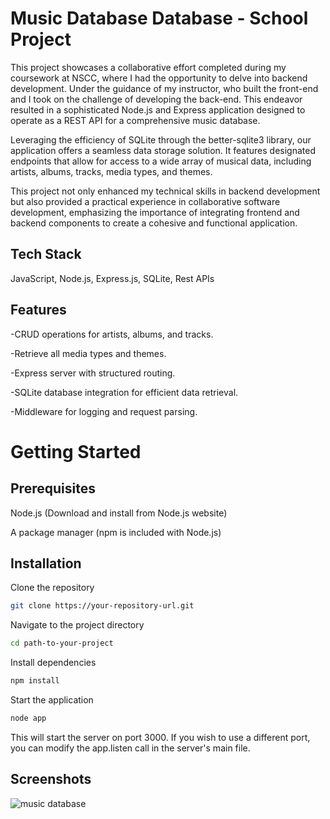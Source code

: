 
# Music Database Database - School Project

This project showcases a collaborative effort completed during my coursework at NSCC, where I had the opportunity to delve into backend development. Under the guidance of my instructor, who built the front-end and I took on the challenge of developing the back-end. This endeavor resulted in a sophisticated Node.js and Express application designed to operate as a REST API for a comprehensive music database.

Leveraging the efficiency of SQLite through the better-sqlite3 library, our application offers a seamless data storage solution. It features designated endpoints that allow for access to a wide array of musical data, including artists, albums, tracks, media types, and themes.

This project not only enhanced my technical skills in backend development but also provided a practical experience in collaborative software development, emphasizing the importance of integrating frontend and backend components to create a cohesive and functional application.


## Tech Stack

JavaScript, Node.js, Express.js, SQLite, Rest APIs


## Features

-CRUD operations for artists, albums, and tracks.

-Retrieve all media types and themes.

-Express server with structured routing.

-SQLite database integration for efficient data retrieval.

-Middleware for logging and request parsing.


# Getting Started

## Prerequisites

Node.js (Download and install from Node.js website)

A package manager (npm is included with Node.js)

## Installation

Clone the repository

```bash
git clone https://your-repository-url.git
```
Navigate to the project directory

```bash
cd path-to-your-project
```
Install dependencies
```bash
npm install
```
Start the application
```bash
node app
```

This will start the server on port 3000. If you wish to use a different port, you can modify the app.listen call in the server's main file.


## Screenshots
![music database](https://github.com/ryangmurphy/music-library-crud/assets/137011288/fe6ad47f-2c06-43b1-adf0-abafd92b605c)



